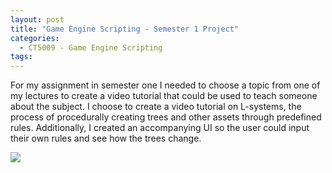 ```yaml
---
layout: post
title: "Game Engine Scripting - Semester 1 Project"
categories:
  - CT5009 - Game Engine Scripting
tags:
---
```


For my assignment in semester one I needed to choose a topic from one of my lectures to create a video tutorial that could be used to teach someone about the subject. I choose to create a video tutorial on L-systems, the process of procedurally creating trees and other assets through predefined rules. Additionally, I created an accompanying UI so the user could input their own rules and see how the trees change.

[![](http://img.youtube.com/vi/HAgKdvAcR5g/0.jpg)](http://www.youtube.com/watch?v=HAgKdvAcR5g "")
